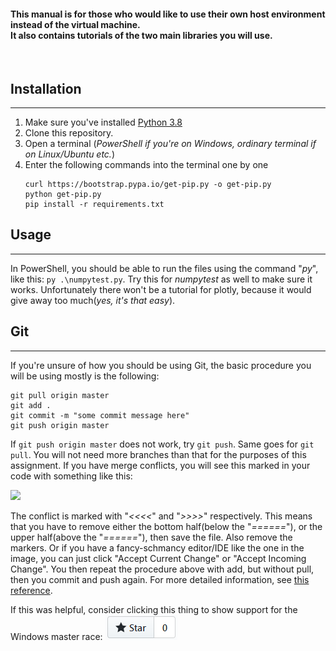 #### This manual is for those who would like to use their own host environment instead of the virtual machine. <br/>It also contains tutorials of the two main libraries you will use.
<br/>

## Installation
 ---
1. Make sure you've installed [Python 3.8](https://www.python.org/)
2. Clone this repository.
3. Open a terminal (_PowerShell if you're on Windows, ordinary terminal if on Linux/Ubuntu etc._)
4. Enter the following commands into the terminal one by one
    ```
    curl https://bootstrap.pypa.io/get-pip.py -o get-pip.py
    python get-pip.py
    pip install -r requirements.txt
    ```

## Usage
 ---
In PowerShell, you should be able to run the files using the command "_py_", like this: `py .\numpytest.py`.
Try this for _numpytest_ as well to make sure it works.
Unfortunately there won't be a tutorial for plotly, because it would give away too much(_yes, it's that easy_). 

## Git
 ---
If you're unsure of how you should be using Git, the basic procedure you will be using mostly is the following:
```
git pull origin master
git add .
git commit -m "some commit message here"
git push origin master
```
If `git push origin master` does not work, try `git push`. Same goes for `git pull`.
You will not need more branches than that for the purposes of this assignment.
If you have merge conflicts, you will see this marked in your code with something like this:

![](https://code.visualstudio.com/assets/docs/editor/versioncontrol/merge-conflict.png?raw=true)

The conflict is marked with "_<<<<_" and "_>>>>_" respectively. This means that you have to remove either the bottom half(below the "_\=\=\=\=\=\=_"), or the upper half(above the "_\=\=\=\=\=\=_"), then save the file. Also remove the markers. Or if you have a fancy-schmancy editor/IDE like the one in the image, you can just click "Accept Current Change" or "Accept Incoming Change".
You then repeat the procedure above with add, but without pull, then you commit and push again.
For more detailed information, see [this reference](https://help.github.com/en/github/collaborating-with-issues-and-pull-requests/resolving-a-merge-conflict-using-the-command-line).

If this was helpful, consider clicking this thing to show support for the Windows master race:
![](star.png?raw=true)

